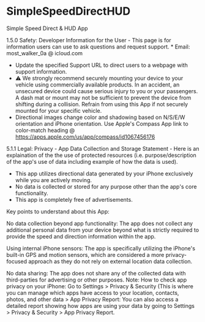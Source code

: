 # SimpleSpeedDirectHUD
Simple Speed Direct &amp; HUD App

1.5.0 Safety: Developer Information for the User - This page is for information users can use to ask questions and request support. * Email: most_walker_0a @ icloud.com
* Update the specified Support URL to direct users to a webpage with support information.  
* ⚠ We strongly recommend securely mounting your device to your vehicle using commercially available products. In an accident, an unsecured device could cause serious injury to you or your passengers. A dash mat or mount may not be sufficient to prevent the device from shifting during a collision. Refrain from using this App if not securely mounted for your specific vehicle.
* Directional images change color and shadowing based on N/S/E/W orientation and iPhone orientation. Use Apple's Compass App link to color-match heading  @ https://apps.apple.com/us/app/compass/id1067456176

5.1.1 Legal: Privacy - App Data Collection and Storage Statement - Here is an explaination of the the use of protected resources (i.e. purpose/description of the app's use of data including example of how the data is used).
* This app utilizes directional data generated by your iPhone exclusively while you are actively moving.
* No data is collected or stored for any purpose other than the app's core functionality.
* This app is completely free of advertisements.

Key points to understand about this App:

No data collection beyond app functionality:
The app does not collect any additional personal data from your device beyond what is strictly required to provide the speed and direction information within the app. 

Using internal iPhone sensors:
The app is specifically utilizing the iPhone's built-in GPS and motion sensors, which are considered a more privacy-focused approach as they do not rely on external location data collection. 

No data sharing:
The app does not share any of the collected data with third-parties for advertising or other purposes. Note: How to check app privacy on your iPhone: Go to Settings > Privacy & Security (This is where you can manage which apps have access to your location, contacts, photos, and other data > App Privacy Report: You can also access a detailed report showing how apps are using your data by going to Settings > Privacy & Security > App Privacy Report. 
